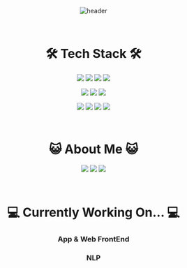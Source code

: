 <div align="center">
  
![header](https://capsule-render.vercel.app/api?type=cylinder&color=0:EEFF00,100:a82da8&text=Sean%20Kim-nl-&fontSize=50&animation=fadeIn&desc=Linguistics,%20CS&fontAlignY=45&descAlignY=75)

<br>

# 🛠 Tech Stack 🛠

<img src="https://img.shields.io/badge/React-61DAFB?style=for-the-badge&logo=React&logoColor=white"/></a>
<img src="https://img.shields.io/badge/Tailwind CSS-06B6D4?style=for-the-badge&logo=tailwindcss&logoColor=white"/></a>
<img src="https://img.shields.io/badge/Android Studio-3DDC84?style=for-the-badge&logo=androidstudio&logoColor=white"/></a>
<img src="https://img.shields.io/badge/Figma-F24E1E?style=for-the-badge&logo=figma&logoColor=white"/></a>

<img src="https://img.shields.io/badge/Python-3776AB?style=for-the-badge&logo=Python&logoColor=white"/></a>
<img src="https://img.shields.io/badge/Java-white?style=for-the-badge&logo=java&logoColor=white"/></a>
<img src="https://img.shields.io/badge/C-A8B9CC?style=for-the-badge&logo=c&logoColor=white"/></a>

<img src="https://img.shields.io/badge/GitHub-181717?style=for-the-badge&logo=github&logoColor=white"/></a>
<img src="https://img.shields.io/badge/Git-F05032?style=for-the-badge&logo=git&logoColor=white"/></a>
<img src="https://img.shields.io/badge/Slack-4A154B?style=for-the-badge&logo=slack&logoColor=white"/></a>
<img src="https://img.shields.io/badge/Discord-5865F2?style=for-the-badge&logo=discord&logoColor=white"/></a>


<br>

# 😺 About Me 😺
<img src="https://img.shields.io/badge/soy_seansauce-E4405F?style=flat&logo=instagram&logoColor=white"/></a>
<img src="https://img.shields.io/badge/seahn1021@snu.ac.kr-EA4335?style=flat&logo=gmail&logoColor=white"/></a>
<img src="https://img.shields.io/badge/seahnnnnnn@gmail.com-EA4335?style=flat&logo=gmail&logoColor=white"/></a>


<br>

# 💻 Currently Working On... 💻
### App & Web FrontEnd
### NLP

</div>
